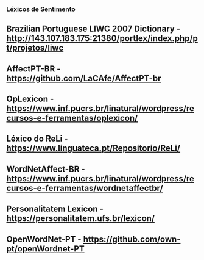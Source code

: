 ### Léxicos de Sentimento

## Brazilian Portuguese LIWC 2007 Dictionary - http://143.107.183.175:21380/portlex/index.php/pt/projetos/liwc
## AffectPT-BR - https://github.com/LaCAfe/AffectPT-br
## OpLexicon - https://www.inf.pucrs.br/linatural/wordpress/recursos-e-ferramentas/oplexicon/
## Léxico do ReLi - https://www.linguateca.pt/Repositorio/ReLi/
## WordNetAffect-BR - https://www.inf.pucrs.br/linatural/wordpress/recursos-e-ferramentas/wordnetaffectbr/
## Personalitatem Lexicon - https://personalitatem.ufs.br/lexicon/
## OpenWordNet-PT - https://github.com/own-pt/openWordnet-PT

<!--
**brasileiras-pln/brasileiras-pln** is a ✨ _special_ ✨ repository because its `README.md` (this file) appears on your GitHub profile.

Here are some ideas to get you started:

- 🔭 I’m currently working on ...
- 🌱 I’m currently learning ...
- 👯 I’m looking to collaborate on ...
- 🤔 I’m looking for help with ...
- 💬 Ask me about ...
- 📫 How to reach me: ...
- 😄 Pronouns: ...
- ⚡ Fun fact: ...
-->
